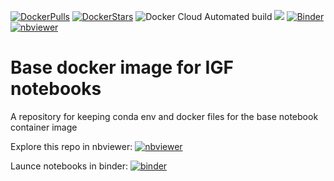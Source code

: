 [![DockerPulls](https://img.shields.io/docker/pulls/imperialgenomicsfacility/base-notebook-image.svg)](https://registry.hub.docker.com/r/imperialgenomicsfacility/base-notebook-image)
[![DockerStars](https://img.shields.io/docker/stars/imperialgenomicsfacility/base-notebook-image.svg)](https://registry.hub.docker.com/r/imperialgenomicsfacility/base-notebook-image)
![Docker Cloud Automated build](https://img.shields.io/docker/cloud/automated/imperialgenomicsfacility/base-notebook-image)
[![](https://images.microbadger.com/badges/image/imperialgenomicsfacility/base-notebook-image.svg)](https://microbadger.com/images/imperialgenomicsfacility/base-notebook-image)
[![Binder](https://mybinder.org/badge_logo.svg)](https://mybinder.org/v2/gh/imperial-genomics-facility/base-notebook-image/master?urlpath=lab)
[![nbviewer](https://img.shields.io/badge/launch-nbviewer-coral)](https://nbviewer.jupyter.org/github/imperial-genomics-facility/base-notebook-image/tree/master/)
# Base docker image for IGF notebooks
A repository for keeping conda env and docker files for the base notebook container image


Explore this repo in nbviewer: [![nbviewer](https://img.shields.io/badge/launch-nbviewer-coral)](https://nbviewer.jupyter.org/github/imperial-genomics-facility/base-notebook-image/tree/master/)

Launce notebooks in binder: [ ![binder](https://mybinder.org/badge_logo.svg)](https://mybinder.org/v2/gh/imperial-genomics-facility/base-notebook-image/master?urlpath=lab)


